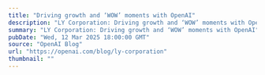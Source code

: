 ```yaml
---
title: "Driving growth and ‘WOW’ moments with OpenAI"
description: "LY Corporation: Driving growth and ‘WOW’ moments with OpenAI"
summary: "LY Corporation: Driving growth and ‘WOW’ moments with OpenAI"
pubDate: "Wed, 12 Mar 2025 18:00:00 GMT"
source: "OpenAI Blog"
url: "https://openai.com/blog/ly-corporation"
thumbnail: ""
---
```


